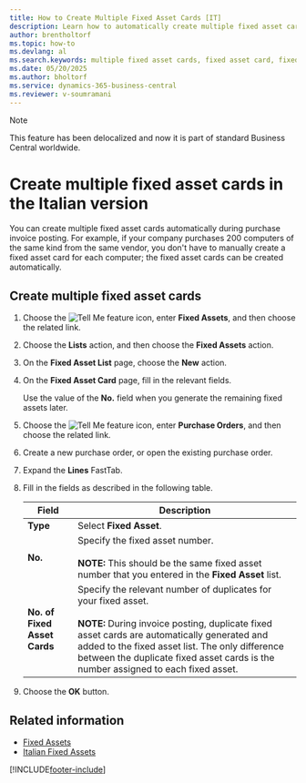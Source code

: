 ```yaml
---
title: How to Create Multiple Fixed Asset Cards [IT]
description: Learn how to automatically create multiple fixed asset cards during purchase invoice posting in Business Central.
author: brentholtorf
ms.topic: how-to
ms.devlang: al
ms.search.keywords: multiple fixed asset cards, fixed asset card, fixed asset card creation, invoice posting, Italian version
ms.date: 05/20/2025
ms.author: bholtorf
ms.service: dynamics-365-business-central
ms.reviewer: v-soumramani
---
```


> [!NOTE]
> This feature has been delocalized and now it is part of standard Business Central worldwide.  

# Create multiple fixed asset cards in the Italian version

You can create multiple fixed asset cards automatically during purchase invoice posting. For example, if your company purchases 200 computers of the same kind from the same vendor, you don't have to manually create a fixed asset card for each computer; the fixed asset cards can be created automatically.  

## Create multiple fixed asset cards  

1. Choose the ![Tell Me feature](../../media/ui-search/search_small.png "Tell me what you want to do") icon, enter **Fixed Assets**, and then choose the related link.  
1. Choose the **Lists** action, and then choose the **Fixed Assets** action.  
1. On the **Fixed Asset List** page, choose the **New** action.  
1. On the **Fixed Asset Card** page, fill in the relevant fields.  

   Use the value of the **No.** field when you generate the remaining fixed assets later.  

1. Choose the ![Tell Me feature](../../media/ui-search/search_small.png "Tell me what you want to do") icon, enter **Purchase Orders**, and then choose the related link.  
1. Create a new purchase order, or open the existing purchase order.  
1. Expand the **Lines** FastTab.  
1. Fill in the fields as described in the following table.  

    |Field|Description|  
    |---------------------------------|---------------------------------------|  
    |**Type**|Select **Fixed Asset**.|  
    |**No.**|Specify the fixed asset number.<br><br/> **NOTE:** This should be the same fixed asset number that you entered in the **Fixed Asset** list.|  
    |**No. of Fixed Asset Cards**|Specify the relevant number of duplicates for your fixed asset.<br><br/> **NOTE:** During invoice posting, duplicate fixed asset cards are automatically generated and added to the fixed asset list. The only difference between the duplicate fixed asset cards is the number assigned to each fixed asset.|  

1. Choose the **OK** button.  

## Related information

- [Fixed Assets](../../fa-manage.md)  
- [Italian Fixed Assets](italian-fixed-assets.md)

[!INCLUDE[footer-include](../../includes/footer-banner.md)]
